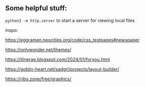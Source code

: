 ## Some helpful stuff:

`python3 -m http.server` to start a server for viewing local files

inspo:

https://eggramen.neocities.org/code/css_testpages#newspaper

https://onlywonder.net/themes/

https://itinerae.blogspot.com/2024/01/foryou.html

https://goblin-heart.net/sadgrl/projects/layout-builder/

https://ribo.zone/free/graphics/